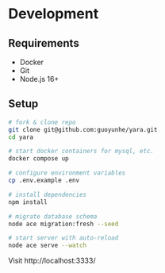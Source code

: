# Development

## Requirements

- Docker
- Git
- Node.js 16+

## Setup

```bash
# fork & clone repo
git clone git@github.com:guoyunhe/yara.git
cd yara

# start docker containers for mysql, etc.
docker compose up

# configure environment variables
cp .env.example .env

# install dependencies
npm install

# migrate database schema
node ace migration:fresh --seed

# start server with auto-reload
node ace serve --watch
```

Visit http://localhost:3333/
